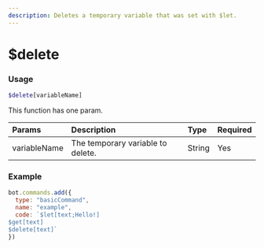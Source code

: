 ```yaml
---
description: Deletes a temporary variable that was set with $let.
---
```


# $delete
### Usage
```php
$delete[variableName]
```
This function has one param.

| Params | Description | Type | Required |
| :--- | :--- | :--- | :--- |
| variableName | The temporary variable to delete. | String | Yes |

### Example
```javascript
bot.commands.add({
  type: "basicCommand",
  name: "example",
  code: `$let[text;Hello!]
$get[text]
$delete[text]`
})
```